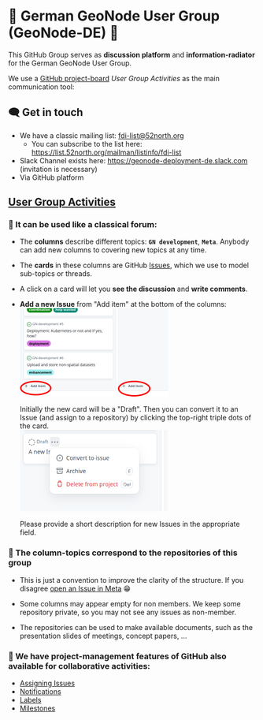 # :rocket: German GeoNode User Group (GeoNode-DE) :rocket:

This GitHub Group serves as **discussion platform** and **information-radiator** for the
German GeoNode User Group.

We use a [GitHub
project-board](https://docs.github.com/en/issues/planning-and-tracking-with-projects/learning-about-projects/about-projects) *User Group Activities*
as the main communication tool:

## :left_speech_bubble: Get in touch

- We have a classic mailing list: fdi-list@52north.org
  - You can subscribe to the list here: https://list.52north.org/mailman/listinfo/fdi-list
- Slack Channel exists here: https://geonode-deployment-de.slack.com (invitation is necessary)
- Via GitHub platform

## [User Group Activities](https://github.com/orgs/GeoNodeUserGroup-DE/projects/1/views/1)


### :loudspeaker: It can be used like a classical forum:

- The **columns** describe different topics: **`GN development`**, **`Meta`**.
  Anybody can add new columns to covering new topics at any time.

- The **cards** in these columns are GitHub
  [Issues](https://docs.github.com/en/issues), which we use to model sub-topics or threads.
  
- A click on a card will let you **see the discussion** and **write comments**.
  
- **Add a new Issue** from "Add item" at the bottom of the columns:
  ![add item](./add_issue.png)  

  Initially the new card will be a "Draft". Then you can convert it to an Issue
  (and assign to a repository) by clicking the top-right triple dots of the card.  
  ![convert from draft](./convert_draft.png)
  
  Please provide a short description for new Issues in the appropriate field.

### :floppy_disk: The column-topics correspond to the repositories of this group

- This is just a convention to improve the clarity of the structure.
  If you disagree [open an Issue in Meta](https://github.com/GeoNodeUserGroup-DE/meta/issues/new) :grin:

- Some columns may appear empty for non members.
  We keep some repository private, so you may not see any issues as non-member. 

- The repositories can be used to make available documents, such as the
  presentation slides of meetings, concept papers, ...

### :dart: We have project-management features of GitHub also available for collaborative activities:

- [Assigning Issues](https://docs.github.com/en/issues/tracking-your-work-with-issues/assigning-issues-and-pull-requests-to-other-github-users)
  <!-- - [Task lists](https://docs.github.com/en/issues/tracking-your-work-with-issues/about-tasklists) -->
- [Notifications](https://docs.github.com/en/account-and-profile/managing-subscriptions-and-notifications-on-github/setting-up-notifications/configuring-notifications)
- [Labels](https://docs.github.com/en/issues/using-labels-and-milestones-to-track-work/managing-labels)
- [Milestones](https://docs.github.com/en/issues/using-labels-and-milestones-to-track-work/about-milestones)
  
